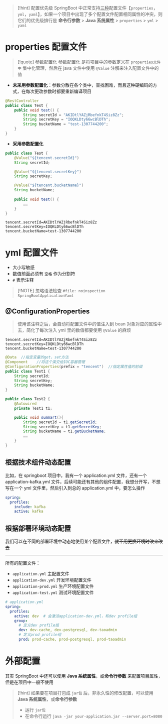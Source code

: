 
> [!hint] 配置优先级
> SpringBoot 中正常支持<u>三种</u>配置文件【`properties`，`yml`，`yaml`】，如果一个项目中出现了多个配置文件配置相同属性的冲突，则它们的优先级排行是 **命令行参数** > **Java 系统属性** > `properties` > `yml` > `yaml`

# properties 配置文件

> [!quote] 参数配置化
> 参数配置化 是将项目中的参数定义在 `properties文件中` 集中化管理，然后在 java 文件中使用 `@Value` 注解来注入配置文件中的值

- **未采用参数配置化**：参数分散在各个类中，查找困难，而且这种硬编码的方式，在每次更改参数时都要重新编译项目
```java
@RestController
public class Test {
	public void test() {
		String secretId = "AKIDtlYAZjRbefnkT4Siz8Zz";  
		String secretKey = "IOQKLDty66wcBlDTh";
		String bucketName = "test-1307744200";
	}
}
```

- **采用参数配置化**
```java
public class Test {
	@Value("${tencent.secretId}")
	String secretId;

	@Value("${tencent.secretKey}")
	String secretKey;

	@Value("${tencent.bucketName}")
	String bucketName;
	
	public void test() {
		……
	}
}
```

```properties
tencent.secretId=AKIDtlYAZjRbefnkT4Siz8Zz  
tencent.secretKey=IOQKLDty66wcBlDTh  
tencent.bucketName=test-1307744200
```

# yml 配置文件
- 大小写敏感
- 数值前面必须有 `空格` 作为分割符
- `#` 表示注释

> [!NOTE] 忽略语法检查 `#file: noinspection SpringBootApplicationYaml`

## @ConfigurationProperties

> 使用该注释之后，会自动将配置文件中的值注入到 bean 对象对应的属性中去，简化了每次注入 yml 里的数值都要使用 `@Value` 的麻烦 

```properties
tencent.secretId=AKIDtlYAZjRbefnkT4Siz8Zz  
tencent.secretKey=IOQKLDty66wcBlDTh  
tencent.bucketName=test-1307744200
```

```java
@Data  //指定变量的get，set方法
@Component    //将这个类交给IOC容器管理
@ConfigurationProperties(prefix = "tencent")  //指定属性值的前缀
public class Test1 {
	String secretId;
	String secretKey;
	String bucketName;
}
```

```java
public class Test2 {
	@Autowired
	private Test1 t1;

	public void summart(){
		String secretId = t1.getSecretId;
		String secretKey = t1.getSecretKey;
		String bucketName = t1.getBucketName;
		……
	}
}
```

## 根据技术组件动态配置
比如，在 springboot 项目中，我有一个 application.yml 文件，还有一个 application-kafka.yml 文件，后续可能还有其他的组件配置，我想分开写，不想写在一个 yml 文件里，然后引入到总的 application.yml 中，要怎么操作
```yml
spring:
  profiles:
    include: kafka
    active: kafka
```

## 根据部署环境动态配置
我们可以在不同的部署环境中动态地使用某个配置文件，~~就不用更换环境时改来改去~~

---

所有的配置文件：
- `application.yml` 主配置文件
- `application-dev.yml` 开发环境配置文件
- `application-prod.yml` 生产环境配置文件
- `application-test.yml` 测试环境配置文件

```yml
# application.yml
spring:  
  profiles:  
    active: dev  # 会激活application-dev.yml，和dev profile组
    group:
      # 定义dev profile组
      dev: dev-cache, dev-postgresql, dev-taoadmin  
	  # 定义prod profile组
      prod: prod-cache, prod-postgresql, prod-taoadmin  
```

# 外部配置
其实 SpringBoot 中还可以使用 **Java 系统属性**，或**命令行参数** 来配置项目属性，但是在项目中一般不使用

> [!hint] 如果要在项目打包成 `jar包` 后，非永久性的修改配置，可以使用 **Java 系统属性**，或**命令行参数** 
> - 运行 `jar包`
> - 在命令行运行 `java -jar your-application.jar --server.port=8080`
